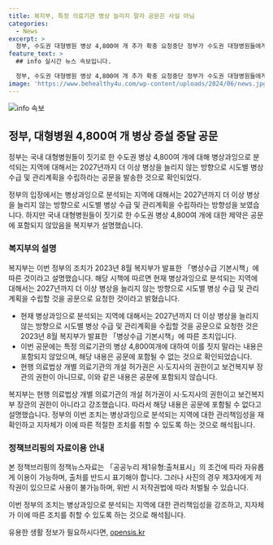 ```yaml
---
title: 복지부, 특정 의료기관 병상 늘리지 말라 공문은 사실 아님
categories:
  - News
excerpt: >
  정부, 수도권 대형병원 병상 4,800여 개 추가 확충 요청중단 정부가 수도권 대형병원들에게 병상 추가 확충 요청을 중단한 것으로 확인. 2023년 발표된 병상수급 기본시책에 따라, 병상과잉 지역에 대한 추가 확충 중단을 요청. 다만, 특정 의료기관의 병상 4,800여개에 대한 중단은 공문에 포함되지 않았음. 현행 의료법 상 개설 허가는 시·도지사의 권한으로 보건복지부 장관의 권한이 아니라는 설명. [자료출처=정책브리핑 www.korea.kr]
feature_text: >
  ## info 실시간 뉴스 속보입니다.

  정부, 수도권 대형병원 병상 4,800여 개 추가 확충 요청중단 정부가 수도권 대형병원들에게 병상 추가 확충 요청을 중단한 것으로 확인. 2023년 발표된 병상수급 기본시책에 따라, 병상과잉 지역에 대한 추가 확충 중단을 요청. 다만, 특정 의료기관의 병상 4,800여개에 대한 중단은 공문에 포함되지 않았음. 현행 의료법 상 개설 허가는 시·도지사의 권한으로 보건복지부 장관의 권한이 아니라는 설명. [자료출처=정책브리핑 www.korea.kr]
image: 'https://www.behealthy4u.com/wp-content/uploads/2024/06/news.jpg'
---
```


<p><img src="https://www.behealthy4u.com/wp-content/uploads/2024/06/news.jpg" alt="info 속보" /></p>

<h2 data-ke-size="size26">정부, 대형병원 4,800여 개 병상 증설 중달 공문</h2>

<p>정부는 국내 대형병원들이 짓기로 한 수도권 병상 4,800여 개에 대해 병상과잉으로 분석되는 지역에 대해서는 2027년까지 더 이상 병상을 늘리지 않는 방향으로 시도별 병상 수급 및 관리계획을 수립하라는 공문을 발송한 것으로 확인되었다.</p>

<p data-ke-size="size16">정부의 입장에서는 병상과잉으로 분석되는 지역에 대해서는 2027년까지 더 이상 병상을 늘리지 않는 방향으로 시도별 병상 수급 및 관리계획을 수립하라는 방향성을 보였습니다. 하지만 국내 대형병원들이 짓기로 한 수도권 병상 4,800여 개에 대한 제약은 공문에 포함되지 않았음을 복지부가 설명했습니다.</p>

<h3 data-ke-size="size24">복지부의 설명</h3>

<p>복지부는 이번 정부의 조치가 2023년 8월 복지부가 발표한 「병상수급 기본시책」에 따른 것이라고 설명했습니다. 해당 시책에 따르면 현재 병상과잉으로 분석되는 지역에 대해서는 2027년까지 더 이상 병상을 늘리지 않는 방향으로 시도별 병상 수급 및 관리계획을 수립할 것을 공문으로 요청한 것이라고 밝혔습니다.</p>

<ul>
  <li>현재 병상과잉으로 분석되는 지역에 대해서는 2027년까지 더 이상 병상을 늘리지 않는 방향으로 시도별 병상 수급 및 관리계획을 수립할 것을 공문으로 요청한 것은 2023년 8월 복지부가 발표한 「병상수급 기본시책」에 따른 조치입니다.</li>
  <li>이번 공문에는 특정 의료기관의 병상 4,800여개에 대하여 이를 짓지 말라는 내용은 포함되지 않았으며, 해당 내용은 공문에 포함될 수 없는 것으로 확인되었습니다.</li>
  <li>현행 의료법상 개별 의료기관의 개설 허가권은 시·도지사의 권한이고 보건복지부 장관의 권한이 아니므로, 이와 같은 내용은 공문에 포함되지 않습니다.</li>
</ul>

<p data-ke-size="size16">복지부는 현행 의료법상 개별 의료기관의 개설 허가권이 시·도지사의 권한이고 보건복지부 장관의 권한이 아니라고 강조했습니다. 따라서 해당 내용은 공문에 포함될 수 없다고 설명했습니다. 정부의 이번 조치는 병상과잉으로 분석되는 지역에 대한 관리책임성을 재확인하고 지자체가 이에 따른 적절한 조치를 취할 수 있도록 하는 것으로 해석됩니다.</p>

<h3 data-ke-size="size24">정책브리핑의 자료이용 안내</h3>

<p>본 정책브리핑의 정책뉴스자료는 「공공누리 제1유형:출처표시」의 조건에 따라 자유롭게 이용이 가능하며, 출처를 반드시 표기해야 합니다. 그러나 사진의 경우 제3자에게 저작권이 있으므로 사용이 불가능하며, 위반 시 저작권법에 따라 처벌될 수 있습니다.</p>

<p data-ke-size="size16">이번 정부의 조치는 병상과잉으로 분석되는 지역에 대한 관리책임성을 강조하고, 지자체가 이에 따른 조치를 취할 수 있도록 하는 것으로 해석됩니다.</p>
유용한 생활 정보가 필요하시다면, <a href="https://opensis.kr" rel="dofollow">opensis.kr</a>


